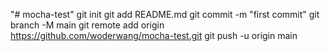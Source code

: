 "# mocha-test"  git init git add README.md git commit -m "first commit" git branch -M main git remote add origin https://github.com/woderwang/mocha-test.git git push -u origin main
